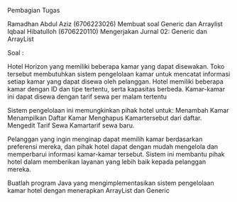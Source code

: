 Pembagian Tugas

Ramadhan Abdul Aziz (6706223026) Membuat soal Generic dan Arraylist
Iqbaal Hibatulloh (6706220110) Mengerjakan Jurnal 02: Generic dan ArrayList


Soal :

Hotel Horizon yang memiliki beberapa kamar yang dapat disewakan. Toko tersebut membutuhkan
sistem pengelolaan kamar untuk mencatat informasi setiap kamar yang dapat disewa oleh pelanggan.
Hotel memiliki beberapa kamar dengan ID dan tipe tertentu, serta kapasitas berbeda.
Kamar-kamar ini dapat disewa dengan tarif sewa per malam tertentu

Sistem pengelolaan ini memungkinkan pihak hotel untuk:
Menambah Kamar
Menampilkan Daftar Kamar
Menghapus Kamartersebut dari daftar.
Mengedit Tarif Sewa Kamartarif sewa baru.

Pelanggan yang ingin menginap dapat memilih kamar berdasarkan preferensi mereka,
dan pihak hotel dapat dengan mudah mengelola dan memperbarui informasi kamar-kamar tersebut.
Sistem ini membantu pihak hotel dalam memberikan layanan yang lebih baik kepada pelanggan mereka.

Buatlah program Java yang mengimplementasikan sistem pengelolaan kamar hotel dengan menerapkan
ArrayList dan Generic
